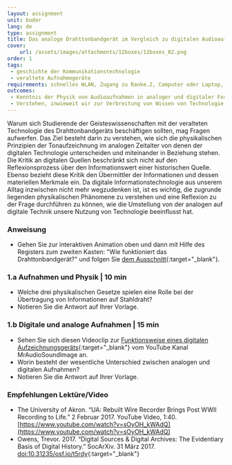 ```yaml
---
layout: assignment
unit: boder
lang: de
type: assignment
title: Das analoge Drahttonbandgerät im Vergleich zu digitalen Audioaufnahmen
cover:
    url: /assets/images/attachments/12boxes/12boxes_02.png
order: 1
tags: 
 - geschichte der Kommunikationstechnologie
 - veraltete Aufnahmegeräte
requirements: schnelles WLAN, Zugang zu Ranke.2, Computer oder Laptop, Anwendung auf Computer oder Laptop zum Abspielen von Videos
outcomes:
 - Kenntnis der Physik von Audioaufnahmen in analoger und digitaler Form
 - Verstehen, inwieweit wir zur Verbreitung von Wissen von Technologie abhängen
---
```


Warum sich Studierende der Geisteswissenschaften mit der veralteten Technologie des Drahttonbandgeräts beschäftigen sollten, mag Fragen aufwerfen. Das Ziel besteht darin zu verstehen, wie sich die physikalischen Prinzipien der Tonaufzeichnung im analogen Zeitalter von denen der digitalen Technologie unterscheiden und miteinander in Beziehung stehen. Die Kritik an digitalen Quellen beschränkt sich nicht auf den Reflexionsprozess über den Informationswert einer historischen Quelle. Ebenso bezieht diese Kritik den Übermittler der Informationen und dessen materiellen Merkmale ein. Da digitale Informationstechnologie aus unserem Alltag inzwischen nicht mehr wegzudenken ist, ist es wichtig, die zugrunde liegenden physikalischen Phänomene zu verstehen und eine Reflexion zu der Frage durchführen zu können, wie die Umstellung von der analogen auf digitale Technik unsere Nutzung von Technologie beeinflusst hat.

<!-- more -->

<!-- briefing-student -->

### Anweisung
<!-- section-contents -->

- Gehen Sie zur interaktiven Animation oben und dann mit Hilfe des Registers zum zweiten Kasten: "Wie funktioniert das Drahttonbandgerät?" und folgen Sie [dem Ausschnitt](https://ranke2.uni.lu/klynt/de/){:target="_blank"}.

<!-- section -->

### 1.a  Aufnahmen und Physik | 10 min
<!-- section-contents -->

- Welche drei physikalischen Gesetze spielen eine Rolle bei der Übertragung von Informationen auf Stahldraht?
- Notieren Sie die Antwort auf Ihrer Vorlage.

<!-- section -->

### 1.b  Digitale und analoge Aufnahmen | 15 min
<!-- section-contents -->

- Sehen Sie sich diesen Videoclip zur [Funktionsweise eines digitalen Aufzeichnungsgeräts](https://www.youtube.com/watch?v=SfEXnX__X9Y&feature=youtu.be){:target="_blank"} vom YouTube Kanal MrAudioSoundImage an.
- Worin besteht der wesentliche Unterschied zwischen analogen und digitalen Aufnahmen?
- Notieren Sie die Antwort auf Ihrer Vorlage.

<!-- section -->

### Empfehlungen Lektüre/Video  
<!-- section-contents -->

- The University of Akron. “UA: Rebuilt Wire Recorder Brings Post WWII Recording to Life.” 2 Februar 2017. YouTube Video, 1:40. [https://www.youtube.com/watch?v=sOyOH_kWAdQ](https://www.youtube.com/watch?v=sOyOH_kWAdQ)  
- Owens, Trevor. 2017. “Digital Sources & Digital Archives: The Evidentiary Basis of Digital History.” SocArXiv. 31 März 2017. [doi:10.31235/osf.io/t5rdy](doi:10.31235/osf.io/t5rdy){:target="_blank"} 

<!-- briefing-teacher -->
